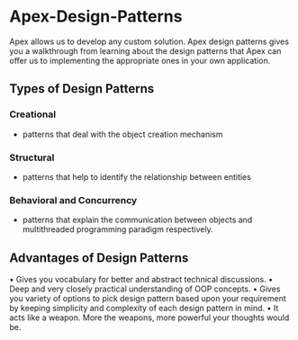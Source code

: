 # Apex-Design-Patterns

Apex allows us to develop any custom solution. Apex design patterns gives you a walkthrough from learning about the design patterns that Apex can offer us to implementing the appropriate ones in your own application.

## Types of Design Patterns

### Creational
  - patterns that deal with the object creation mechanism
### Structural
  - patterns that help to identify the relationship between entities
### Behavioral and Concurrency
  - patterns that explain the communication between objects and multithreaded programming paradigm respectively.
  
## Advantages of Design Patterns
• Gives you vocabulary for better and abstract technical discussions.
• Deep and very closely practical understanding of OOP concepts.
• Gives you variety of options to pick design pattern based upon your requirement by keeping simplicity and complexity of each design pattern in mind.
• It acts like a weapon. More the weapons, more powerful your thoughts would be.

